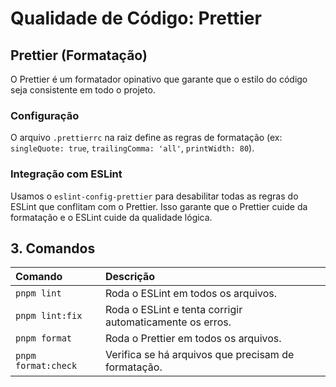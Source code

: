 # Qualidade de Código: Prettier

## Prettier (Formatação)

O Prettier é um formatador opinativo que garante que o estilo do código seja consistente em todo o projeto.

### Configuração

O arquivo `.prettierrc` na raiz define as regras de formatação (ex: `singleQuote: true`, `trailingComma: 'all'`, `printWidth: 80`).

### Integração com ESLint

Usamos o `eslint-config-prettier` para desabilitar todas as regras do ESLint que conflitam com o Prettier. Isso garante que o Prettier cuide da formatação e o ESLint cuide da qualidade lógica.

## 3. Comandos

| Comando             | Descrição                                                |
| :------------------ | :------------------------------------------------------- |
| `pnpm lint`         | Roda o ESLint em todos os arquivos.                      |
| `pnpm lint:fix`     | Roda o ESLint e tenta corrigir automaticamente os erros. |
| `pnpm format`       | Roda o Prettier em todos os arquivos.                    |
| `pnpm format:check` | Verifica se há arquivos que precisam de formatação.      |
